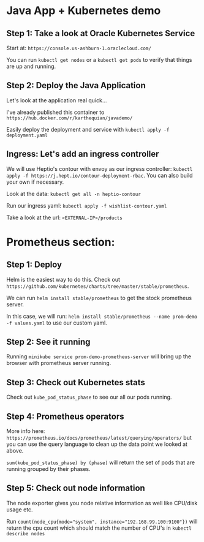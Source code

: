# Java App + Kubernetes demo

## Step 1: Take a look at Oracle Kubernetes Service
Start at: `https://console.us-ashburn-1.oraclecloud.com/`

You can run `kubectl get nodes` or a `kubectl get pods` to verify that things are up and running.

## Step 2: Deploy the Java Application
Let's look at the application real quick...

I've already published this container to `https://hub.docker.com/r/karthequian/javademo/`

Easily deploy the deployment and service with `kubectl apply -f deployment.yaml`

## Ingress: Let's add an ingress controller
We will use Heptio's contour with envoy as our ingress controller: `kubectl apply -f https://j.hept.io/contour-deployment-rbac`. You can also build your own if necessary.

Look at the data: `kubectl get all -n heptio-contour`

Run our ingress yaml: `kubectl apply -f wishlist-contour.yaml`

Take a look at the url: `<EXTERNAL-IP>/products`

# Prometheus section:

## Step 1: Deploy
Helm is the easiest way to do this. Check out `https://github.com/kubernetes/charts/tree/master/stable/prometheus`.

We can run `helm install stable/prometheus` to get the stock prometheus server.

In this case, we will run: `helm install stable/prometheus --name prom-demo -f values.yaml` to use our custom yaml.

## Step 2: See it running
Running `minikube service prom-demo-prometheus-server` will bring up the browser with prometheus server running.

## Step 3: Check out Kubernetes stats
Check out `kube_pod_status_phase` to see our all our pods running.

## Step 4: Prometheus operators
More info here: `https://prometheus.io/docs/prometheus/latest/querying/operators/` but you can use the query language to clean up the data point we looked at above.

`sum(kube_pod_status_phase) by (phase)` will return the set of pods that are running grouped by their phases.


## Step 5: Check out node information

The node exporter gives you node relative information as well like CPU/disk usage etc.

Run `count(node_cpu{mode="system", instance="192.168.99.100:9100"})` will return the cpu count which should match the number of CPU's in `kubectl describe nodes`
